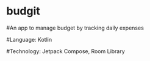 # budgit

#An app to manage budget by tracking daily expenses

#Language: Kotlin

#Technology: Jetpack Compose, Room Library
